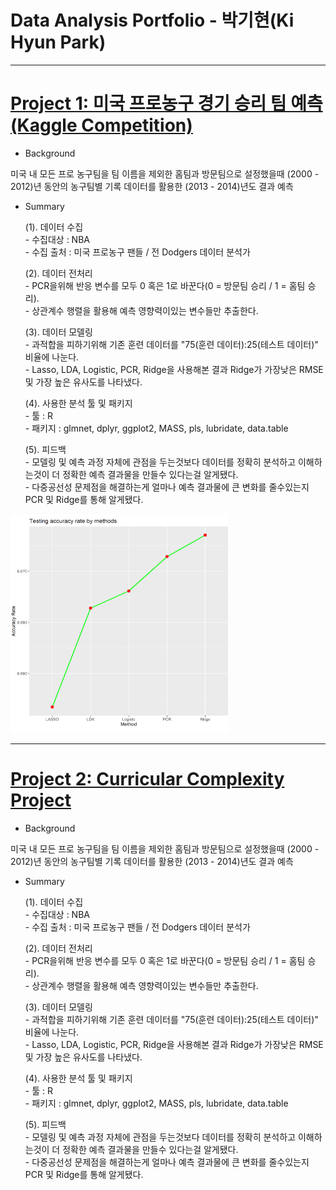 # Data Analysis Portfolio - 박기현(Ki Hyun Park) 
***
# [Project 1: 미국 프로농구 경기 승리 팀 예측(Kaggle Competition)](https://github.com/Ki-Hyun-Park/Kaggle_Competition)

- Background
 <p>미국 내 모든 프로 농구팀을 팀 이름을 제외한 홈팀과 방문팀으로 설정했을때 (2000 - 2012)년 동안의 농구팀별 기록 데이터를 활용한 (2013 - 2014)년도 결과 예측</p>
 
- Summary
     <p>(1). 데이터 수집 <br/>
     - 수집대상 : NBA <br/>
     - 수집 출처 : 미국 프로농구 팬들 / 전 Dodgers 데이터 분석가 </p>

     <p>(2). 데이터 전처리 <br/>
     - PCR을위해 반응 변수를 모두 0 혹은 1로 바꾼다(0 = 방문팀 승리 / 1 = 홈팀 승리). <br/>
     - 상관계수 행렬을 활용해 예측 영향력이있는 변수들만 추출한다. </p>

     <p>(3). 데이터 모델링 <br/>
     - 과적합을 피하기위해 기존 훈련 데이터를 "75(훈련 데이터):25(테스트 데이터)" 비율에 나눈다. <br/>
     - Lasso, LDA, Logistic, PCR, Ridge을 사용해본 결과 Ridge가 가장낮은 RMSE 및 가장 높은 유사도를 나타냈다. </p>
 
     <p>(4). 사용한 분석 툴 및 패키지 <br/>
     - 툴 : R <br/>
     - 패키지 : glmnet, dplyr, ggplot2, MASS, pls, lubridate, data.table </p>
     
     <p>(5). 피드백 <br/>
     - 모델링 및 예측 과정 자체에 관점을 두는것보다 데이터를 정확히 분석하고 이해하는것이 더 정확한 예측 결과물을 만들수 있다는걸 알게됐다. <br/>
     - 다중공선성 문제점을 해결하는게 얼마나 예측 결과물에 큰 변화를 줄수있는지 PCR 및 Ridge를 통해 알게됐다. </p>
     
<img src="images/pred_accu.png" width="350" height="350" >
 
***

# [Project 2: Curricular Complexity Project](https://github.com/Ki-Hyun-Park/Curricular_Complexity_Project)

- Background
 <p>미국 내 모든 프로 농구팀을 팀 이름을 제외한 홈팀과 방문팀으로 설정했을때 (2000 - 2012)년 동안의 농구팀별 기록 데이터를 활용한 (2013 - 2014)년도 결과 예측</p>
 
- Summary
     <p>(1). 데이터 수집 <br/>
     - 수집대상 : NBA <br/>
     - 수집 출처 : 미국 프로농구 팬들 / 전 Dodgers 데이터 분석가 </p>

     <p>(2). 데이터 전처리 <br/>
     - PCR을위해 반응 변수를 모두 0 혹은 1로 바꾼다(0 = 방문팀 승리 / 1 = 홈팀 승리). <br/>
     - 상관계수 행렬을 활용해 예측 영향력이있는 변수들만 추출한다. </p>

     <p>(3). 데이터 모델링 <br/>
     - 과적합을 피하기위해 기존 훈련 데이터를 "75(훈련 데이터):25(테스트 데이터)" 비율에 나눈다. <br/>
     - Lasso, LDA, Logistic, PCR, Ridge을 사용해본 결과 Ridge가 가장낮은 RMSE 및 가장 높은 유사도를 나타냈다. </p>
 
     <p>(4). 사용한 분석 툴 및 패키지 <br/>
     - 툴 : R <br/>
     - 패키지 : glmnet, dplyr, ggplot2, MASS, pls, lubridate, data.table </p>
     
     <p>(5). 피드백 <br/>
     - 모델링 및 예측 과정 자체에 관점을 두는것보다 데이터를 정확히 분석하고 이해하는것이 더 정확한 예측 결과물을 만들수 있다는걸 알게됐다. <br/>
     - 다중공선성 문제점을 해결하는게 얼마나 예측 결과물에 큰 변화를 줄수있는지 PCR 및 Ridge를 통해 알게됐다. </p>

 










